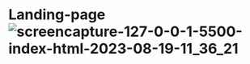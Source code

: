 # Landing-page![screencapture-127-0-0-1-5500-index-html-2023-08-19-11_36_21](https://github.com/Rahil220/Landing-page/assets/128123047/00527223-efda-440d-ad59-c140dd1f2a8c)
